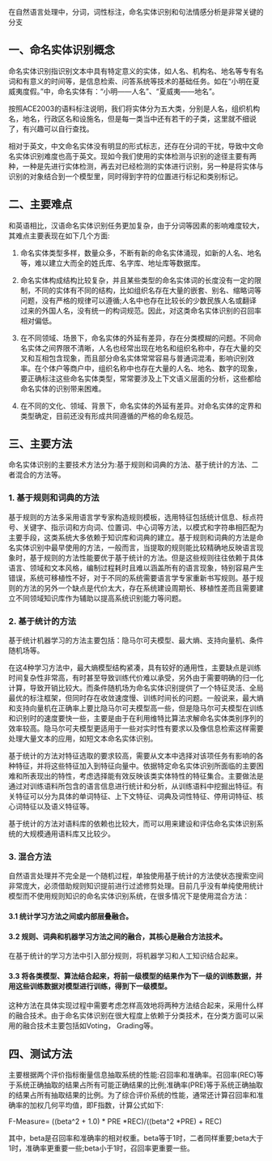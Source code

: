 在自然语言处理中，分词，词性标注，命名实体识别和句法情感分析是非常关键的分支

## 一、命名实体识别概念

命名实体识别指识别文本中具有特定意义的实体，如人名、机构名、地名等专有名词和有意义的时间等，是信息检索、问答系统等技术的基础任务。如在“小明在夏威夷度假。”中，命名实体有：“小明——人名”、“夏威夷——地名”。

按照ACE2003的语料标注说明，我们将实体分为五大类，分别是人名，组织机构名，地名，行政区名和设施名，但是每一类当中还有若干的子类，这里就不细说了，有兴趣可以自行查找。

相对于英文，中文命名实体没有明显的形式标志，还存在分词的干扰，导致中文命名实体识别难度也高于英文。现如今我们使用的实体检测与识别的途径主要有两种，一种是先进行实体检测，再去对已经检测的实体进行识别，另一种是将实体与识别的对象结合到一个模型里，同时得到字符的位置进行标记和类别标记。

## 二、主要难点

和英语相比，汉语命名实体识别任务更加复杂，由于分词等因素的影响难度较大，其难点主要表现在如下几个方面:

1. 命名实体类型多样，数量众多，不断有新的命名实体涌现，如新的人名、地名等，难以建立大而全的姓氏库、名字库、地址库等数据库。

2. 命名实体构成结构比较复杂，并且某些类型的命名实体词的长度没有一定的限制，不同的实体有不同的结构，比如组织名存在大量的嵌套、别名、缩略词等问题，没有严格的规律可以遵循;人名中也存在比较长的少数民族人名或翻译过来的外国人名，没有统一的构词规范。因此，对这类命名实体识别的召回率相对偏低。

3. 在不同领域、场景下，命名实体的外延有差异，存在分类模糊的问题。不同命名实体之间界限不清晰，人名也经常出现在地名和组织名称中，存在大量的交叉和互相包含现象，而且部分命名实体常常容易与普通词混淆，影响识别效率。在个体户等商户中，组织名称中也存在大量的人名、地名、数字的现象，要正确标注这些命名实体类型，常常要涉及上下文语义层面的分析，这些都给命名实体的识别带来困难。

4. 在不同的文化、领域、背景下，命名实体的外延有差异。对命名实体的定界和类型确定，目前还没有形成共同遵循的严格的命名规范。

## 三、主要方法

命名实体识别的主要技术方法分为:基于规则和词典的方法、基于统计的方法、二者混合的方法等。

### 1. 基于规则和词典的方法

基于规则的方法多采用语言学专家构造规则模板，选用特征包括统计信息、标点符号、关键字、指示词和方向词、位置词、中心词等方法，以模式和字符串相匹配为主要手段，这类系统大多依赖于知识库和词典的建立。基于规则和词典的方法是命名实体识别中最早使用的方法，一般而言，当提取的规则能比较精确地反映语言现象时，基于规则的方法性能要优于基于统计的方法。但是这些规则往往依赖于具体语言、领域和文本风格，编制过程耗时且难以涵盖所有的语言现象，特别容易产生错误，系统可移植性不好，对于不同的系统需要语言学专家重新书写规则。基于规则的方法的另外一个缺点是代价太大，存在系统建设周期长、移植性差而且需要建立不同领域知识库作为辅助以提高系统识别能力等问题。

### 2. 基于统计的方法

基于统计机器学习的方法主要包括：隐马尔可夫模型、最大熵、支持向量机、条件随机场等。

在这4种学习方法中，最大熵模型结构紧凑，具有较好的通用性，主要缺点是训练时间复杂性非常高，有时甚至导致训练代价难以承受，另外由于需要明确的归一化计算，导致开销比较大。而条件随机场为命名实体识别提供了一个特征灵活、全局最优的标注框架，但同时存在收敛速度慢、训练时间长的问题。一般说来，最大熵和支持向量机在正确率上要比隐马尔可夫模型高一些，但是隐马尔可夫模型在训练和识别时的速度要快一些，主要是由于在利用维特比算法求解命名实体类别序列的效率较高。隐马尔可夫模型更适用于一些对实时性有要求以及像信息检索这样需要处理大量文本的应用，如短文本命名实体识别。

基于统计的方法对特征选取的要求较高，需要从文本中选择对该项任务有影响的各种特征，并将这些特征加入到特征向量中。依据特定命名实体识别所面临的主要困难和所表现出的特性，考虑选择能有效反映该类实体特性的特征集合。主要做法是通过对训练语料所包含的语言信息进行统计和分析，从训练语料中挖掘出特征。有关特征可以分为具体的单词特征、上下文特征、词典及词性特征、停用词特征、核心词特征以及语义特征等。

基于统计的方法对语料库的依赖也比较大，而可以用来建设和评估命名实体识别系统的大规模通用语料库又比较少。

### 3. 混合方法

自然语言处理并不完全是一个随机过程，单独使用基于统计的方法使状态搜索空间非常庞大，必须借助规则知识提前进行过滤修剪处理。目前几乎没有单纯使用统计模型而不使用规则知识的命名实体识别系统，在很多情况下是使用混合方法：

#### 3.1 统计学习方法之间或内部层叠融合。

#### 3.2 规则、词典和机器学习方法之间的融合，其核心是融合方法技术。

在基于统计的学习方法中引入部分规则，将机器学习和人工知识结合起来。

#### 3.3 将各类模型、算法结合起来，将前一级模型的结果作为下一级的训练数据，并用这些训练数据对模型进行训练，得到下一级模型。

这种方法在具体实现过程中需要考虑怎样高效地将两种方法结合起来，采用什么样的融合技术。由于命名实体识别在很大程度上依赖于分类技术，在分类方面可以采用的融合技术主要包括如Voting， Grading等。

## 四、测试方法

主要根据两个评价指标衡量信息抽取系统的性能:召回率和准确率。召回率(REC)等于系统正确抽取的结果占所有可能正确结果的比例;准确率(PRE)等于系统正确抽取的结果占所有抽取结果的比例。为了综合评价系统的性能，通常还计算召回率和准确率的加权几何平均值，即F指数，计算公式如下:

F-Measure= ((beta^2 + 1.0) * PRE *REC)/((beta^2 *PRE) + REC)

其中，beta是召回率和准确率的相对权重。beta等于1时，二者同样重要;beta大于1时，准确率更重要一些;beta小于1时，召回率更重要一些。
